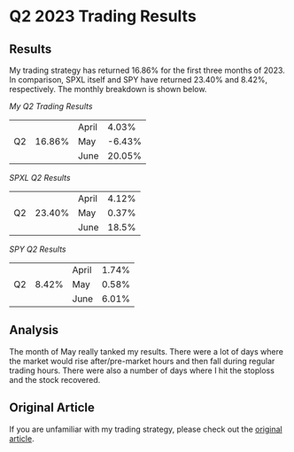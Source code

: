# Q2 2023 Trading Results
## Results
My trading strategy has returned 16.86% for the first three months of 2023. In comparison, SPXL itself and SPY have returned 23.40% and 8.42%, respectively. The monthly breakdown is shown below.

*My Q2 Trading Results*
<table>
  <tbody>
    <tr>
      <td rowspan="3">Q2</td>
      <td rowspan="3">16.86%</td>
      <td>April</td>
      <td>4.03%</td>
    </tr>
    <tr>
      <td>May</td>
      <td>-6.43%</td>
    </tr>
    <tr>
      <td>June</td>
      <td>20.05%</td>
    </tr>
  </tbody>
</table>

*SPXL Q2 Results*
<table>
  <tbody>
    <tr>
      <td rowspan="3">Q2</td>
      <td rowspan="3">23.40%</td>
      <td>April</td>
      <td>4.12%</td>
    </tr>
    <tr>
      <td>May</td>
      <td>0.37%</td>
    </tr>
    <tr>
      <td>June</td>
      <td>18.5%</td>
    </tr>
  </tbody>
</table>

*SPY Q2 Results*
<table>
  <tbody>
    <tr>
      <td rowspan="3">Q2</td>
      <td rowspan="3">8.42%</td>
      <td>April</td>
      <td>1.74%</td>
    </tr>
    <tr>
      <td>May</td>
      <td>0.58%</td>
    </tr>
    <tr>
      <td>June</td>
      <td>6.01%</td>
    </tr>
  </tbody>
</table>

## Analysis
The month of May really tanked my results. There were a lot of days where the market would rise after/pre-market hours and then fall during regular trading hours. There were also a number of days where I hit the stoploss and the stock recovered.

## Original Article
If you are unfamiliar with my trading strategy, please check out the [original article](https://github.com/coolnikitav/nikitas-notebook/blob/main/trading/spxl-trading-strategy-2.0.md).
